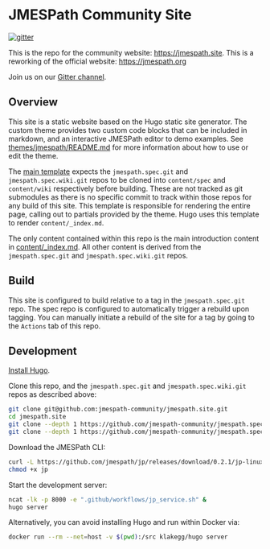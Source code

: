 # JMESPath Community Site

[![gitter](https://badges.gitter.im/Join%20Chat.svg)](https://gitter.im/jmespath/chat)

This is the repo for the community website: https://jmespath.site. This is a reworking of the official
website: https://jmespath.org

Join us on our [Gitter channel](https://gitter.im/jmespath/chat).

## Overview

This site is a static website based on the Hugo static site generator. The custom theme provides two custom code blocks that
can be included in markdown, and an interactive JMESPath editor to demo examples. 
See [themes/jmespath/README.md](themes/jmespath/README.md) for more information about how to use or edit the theme.

The [main template](layouts/index.html) expects the `jmespath.spec.git` and `jmespath.spec.wiki.git` repos to be cloned into `content/spec`
and `content/wiki` respectively before building. These are not tracked as git submodules as there is no specific commit
to track within those repos for any build of this site. This template is responsible for rendering the entire page, calling out to partials provided by the theme.
Hugo uses this template to render `content/_index.md`.

The only content contained within this repo is the main introduction content in [content/_index.md](content/_index.md).
All other content is derived from the `jmespath.spec.git` and `jmespath.spec.wiki.git` repos.

## Build

This site is configured to build relative to a tag in the `jmespath.spec.git` repo. The spec repo is configured to
automatically trigger a rebuild upon tagging. You can manually initiate a rebuild of the site for a tag by going to
the `Actions` tab of this repo.

## Development

[Install Hugo](https://gohugo.io/getting-started/installing/).

Clone this repo, and the `jmespath.spec.git` and `jmespath.spec.wiki.git` repos as described above:
```bash
git clone git@github.com:jmespath-community/jmespath.site.git
cd jmespath.site
git clone --depth 1 https://github.com/jmespath-community/jmespath.spec.git content/spec
git clone --depth 1 https://github.com/jmespath-community/jmespath.spec.wiki.git content/wiki
```

Download the JMESPath CLI:
```bash
curl -L https://github.com/jmespath/jp/releases/download/0.2.1/jp-linux-amd64 --output jp
chmod +x jp
```

Start the development server:
```bash
ncat -lk -p 8000 -e ".github/workflows/jp_service.sh" &
hugo server
```

Alternatively, you can avoid installing Hugo and run within Docker via:
```bash
docker run --rm --net=host -v $(pwd):/src klakegg/hugo server
```
